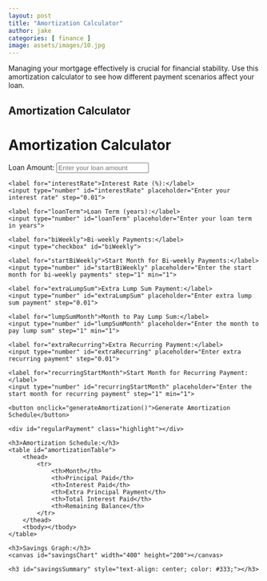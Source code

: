 ```yaml
---
layout: post
title: "Amortization Calculator"
author: jake
categories: [ finance ]
image: assets/images/10.jpg
---
```


Managing your mortgage effectively is crucial for financial stability. Use this amortization calculator to see how different payment scenarios affect your loan.

## Amortization Calculator

<div class="container">
    <h1>Amortization Calculator</h1>
    <label for="loanAmount">Loan Amount:</label>
    <input type="number" id="loanAmount" placeholder="Enter your loan amount">
    
    <label for="interestRate">Interest Rate (%):</label>
    <input type="number" id="interestRate" placeholder="Enter your interest rate" step="0.01">
    
    <label for="loanTerm">Loan Term (years):</label>
    <input type="number" id="loanTerm" placeholder="Enter your loan term in years">
    
    <label for="biWeekly">Bi-weekly Payments:</label>
    <input type="checkbox" id="biWeekly">
    
    <label for="startBiWeekly">Start Month for Bi-weekly Payments:</label>
    <input type="number" id="startBiWeekly" placeholder="Enter the start month for bi-weekly payments" step="1" min="1">
    
    <label for="extraLumpSum">Extra Lump Sum Payment:</label>
    <input type="number" id="extraLumpSum" placeholder="Enter extra lump sum payment" step="0.01">
    
    <label for="lumpSumMonth">Month to Pay Lump Sum:</label>
    <input type="number" id="lumpSumMonth" placeholder="Enter the month to pay lump sum" step="1" min="1">
    
    <label for="extraRecurring">Extra Recurring Payment:</label>
    <input type="number" id="extraRecurring" placeholder="Enter extra recurring payment" step="0.01">
    
    <label for="recurringStartMonth">Start Month for Recurring Payment:</label>
    <input type="number" id="recurringStartMonth" placeholder="Enter the start month for recurring payment" step="1" min="1">
    
    <button onclick="generateAmortization()">Generate Amortization Schedule</button>
    
    <div id="regularPayment" class="highlight"></div>
    
    <h3>Amortization Schedule:</h3>
    <table id="amortizationTable">
        <thead>
            <tr>
                <th>Month</th>
                <th>Principal Paid</th>
                <th>Interest Paid</th>
                <th>Extra Principal Payment</th>
                <th>Total Interest Paid</th>
                <th>Remaining Balance</th>
            </tr>
        </thead>
        <tbody></tbody>
    </table>
    
    <h3>Savings Graph:</h3>
    <canvas id="savingsChart" width="400" height="200"></canvas>
    
    <h3 id="savingsSummary" style="text-align: center; color: #333;"></h3>
</div>

<script>
    function generateAmortization() {
        let loanAmount = parseFloat(document.getElementById('loanAmount').value);
        let interestRate = parseFloat(document.getElementById('interestRate').value) / 100 / 12;
        let loanTerm = parseInt(document.getElementById('loanTerm').value) * 12;
        let biWeekly = document.getElementById('biWeekly').checked;
        let startBiWeekly = parseInt(document.getElementById('startBiWeekly').value) || 0;
        let extraLumpSum = parseFloat(document.getElementById('extraLumpSum').value) || 0;
        let lumpSumMonth = parseInt(document.getElementById('lumpSumMonth').value) || 0;
        let extraRecurring = parseFloat(document.getElementById('extraRecurring').value) || 0;
        let recurringStartMonth = parseInt(document.getElementById('recurringStartMonth').value) || 0;

        let monthlyPayment = loanAmount * interestRate / (1 - Math.pow(1 + interestRate, -loanTerm));
        let biWeeklyPayment = monthlyPayment / 2;
        document.getElementById('regularPayment').innerText = `Regular Monthly Payment (Principal & Interest): $${monthlyPayment.toFixed(2)}`;

        let amortizationData = [];
        let totalInterestPaid = 0;
        let principalPaid, interestPaid, extraPrincipal, remainingBalance = loanAmount;
        let biWeeklyCounter = 0;
        let totalPayments = biWeekly ? loanTerm * 2 : loanTerm;

        for (let month = 1; month <= totalPayments; month++) {
            interestPaid = remainingBalance * interestRate;
            if (biWeekly && month >= startBiWeekly && biWeeklyCounter % 6 === 0 && biWeeklyCounter !== 0) {
                // Extra principal payment every 6 months
                extraPrincipal = biWeeklyPayment * 2;
                biWeeklyCounter = 0;  // Reset the counter
            } else {
                extraPrincipal = 0;
            }
            principalPaid = (biWeekly && month >= startBiWeekly) ? biWeeklyPayment - interestPaid / 2 : monthlyPayment - interestPaid;
            extraPrincipal += (month === lumpSumMonth ? extraLumpSum : 0) + (month >= recurringStartMonth ? extraRecurring : 0);

            totalInterestPaid += interestPaid;
            remainingBalance -= (principalPaid + extraPrincipal);

            amortizationData.push({ month, principalPaid, interestPaid, extraPrincipal, totalInterestPaid, remainingBalance });

            if (biWeekly && month >= startBiWeekly) {
                biWeeklyCounter++;
            }

            if (remainingBalance <= 0) break;
        }

        populateTable(amortizationData);
        generateSavingsChart(amortizationData);
        calculateSavingsSummary(amortizationData, loanTerm, totalInterestPaid);
    }

    function populateTable(data) {
        let tableBody = document.getElementById('amortizationTable').getElementsByTagName('tbody')[0];
        tableBody.innerHTML = '';

        data.forEach(entry => {
            let row = tableBody.insertRow();
            row.insertCell(0).innerText = entry.month;
            row.insertCell(1).innerText = entry.principalPaid.toFixed(2);
            row.insertCell(2).innerText = entry.interestPaid.toFixed(2);
            row.insertCell(3).innerText = entry.extraPrincipal.toFixed(2);
            row.insertCell(4).innerText = entry.totalInterestPaid.toFixed(2);
            row.insertCell(5).innerText = entry.remainingBalance.toFixed(2);
        });
    }

    function generateSavingsChart(data) {
        let labels = data.map(entry => entry.month);
        let principalData = data.map(entry => entry.principalPaid);
        let interestData = data.map(entry => entry.interestPaid);
        let extraPrincipalData = data.map(entry => entry.extraPrincipal);

        let ctx = document.getElementById('savingsChart').getContext('2d');
        new Chart(ctx, {
            type: 'line',
            data: {
                labels,
                datasets: [
                    { label: 'Principal Paid', data: principalData, borderColor: 'green', fill: false },
                    { label: 'Interest Paid', data: interestData, borderColor: 'red', fill: false },
                    { label: 'Extra Principal', data: extraPrincipalData, borderColor: 'blue', fill: false }
                ]
            },
            options: {
                scales: {
                    yAxes: [{
                        ticks: {
                            beginAtZero: true
                        }
                    }]
                }
            }
        });
    }

    function calculateSavingsSummary(data, originalLoanTerm, totalInterestPaid) {
        let shortenedTerm = data.length;
        let interestSaved = totalInterestPaid - data[data.length - 1].totalInterestPaid;
        document.getElementById('savingsSummary').innerText = `By making extra payments, you have shortened your loan term by ${(originalLoanTerm - shortenedTerm) / 12} years and saved $${interestSaved.toFixed(2)} in interest!`;
    }
</script>
